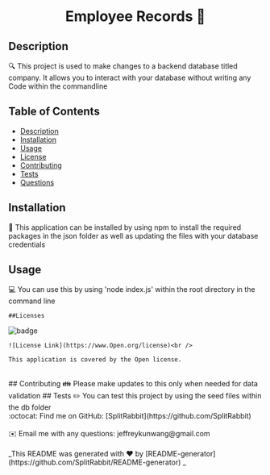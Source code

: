 
  <h1 align="center">Employee Records 👋</h1>

  ## Description
  🔍 This project is used to make changes to a backend database titled company. It allows you to interact with your database without writing any Code within the commandline
  ## Table of Contents
  - [Description](#description)
  - [Installation](#installation)
  - [Usage](#usage)
  - [License](#license)
  - [Contributing](#contributing)
  - [Tests](#tests)
  - [Questions](#questions)
  ## Installation
  💾 This application can be installed by using npm to install the required packages in the json folder as well as updating the files with your database credentials
  ## Usage
  💻 You can use this by using 'node index.js' within the root directory in the command line
  
    ##Licenses
    
  ![badge](https://img.shields.io/badge/license-Open-brightgreen)<br />
  
    
    ![License Link](https://www.Open.org/license)<br />
    
    This application is covered by the Open license. 
    
  <br />
  ## Contributing
  👪 Please make updates to this only when needed for data validation
  ## Tests
  ✏️ You can test this project by using the seed files within the db folder 
  <br />
  :octocat: Find me on GitHub: [SplitRabbit](https://github.com/SplitRabbit)<br />
  <br />
  ✉️ Email me with any questions: jeffreykunwang@gmail.com<br /><br />
  _This README was generated with ❤️ by [README-generator](https://github.com/SplitRabbit/README-generator) _
    
